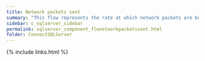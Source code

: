 ```yaml
---
title: ﻿Network packets sent
summary: "This flow represents the rate at which network packets are being sent from SQL Server to client applications."
sidebar: c_sqlserver_sidebar
permalink: sqlserver_component_flwnetworkpacketssent.html
folder: ConnectSQLServer
---
```


{% include links.html %}
